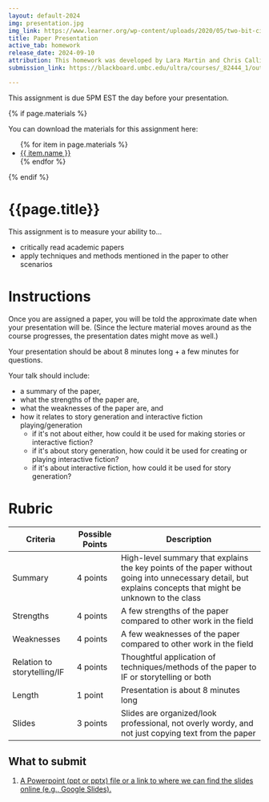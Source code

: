 ```yaml
---
layout: default-2024
img: presentation.jpg
img_link: https://www.learner.org/wp-content/uploads/2020/05/two-bit-circus-lesson-plans-unit-elementary-school-engineering-towers-group-presentation-1298x672.jpg
title: Paper Presentation
active_tab: homework
release_date: 2024-09-10
attribution: This homework was developed by Lara Martin and Chris Callison-Burch for their Interactive Fiction and Text Generation class (CIS 700-008) which was taught at the University of Pennsylvania in Spring 2022.
submission_link: https://blackboard.umbc.edu/ultra/courses/_82444_1/outline/assessment/Test/_7121736_1?courseId=_82444_1&gradeitemView=details&gradebookCategoryId=_24131213_1&assessmentSubtype=Assignment

---
```


<div class="alert alert-info">
This assignment is due 5PM EST the day before your presentation. 
</div>

{% if page.materials %}
<div class="alert alert-info">
You can download the materials for this assignment here:
<ul>
{% for item in page.materials %}
<li><a href="{{item.url}}">{{ item.name }}</a></li>
{% endfor %}
</ul>
</div>
{% endif %}


{{page.title}}
=============================================================

This assignment is to measure your ability to...
* critically read academic papers
* apply techniques and methods mentioned in the paper to other scenarios

# Instructions

Once you are assigned a paper, you will be told the approximate date when your presentation will be. (Since the lecture material moves around as the course progresses, the presentation dates might move as well.)

Your presentation should be about 8 minutes long + a few minutes for questions.

Your talk should include:
- a summary of the paper,
- what the strengths of the paper are,
- what the weaknesses of the paper are, and
- how it relates to story generation and interactive fiction playing/generation
   - if it's not about either, how could it be used for making stories or interactive fiction?
   - if it's about story generation, how could it be used for creating or playing interactive fiction?
   - if it's about interactive fiction, how could it be used for story generation?

# Rubric

| Criteria | Possible Points| Description|
|---------|-------------------|-------------|
|Summary| 4 points | High-level summary that explains the key points of the paper without going into unnecessary detail, but explains concepts that might be unknown to the class |
| Strengths | 4 points | A few strengths of the paper compared to other work in the field|
|Weaknesses | 4 points | A few weaknesses of the paper compared to other work in the field|
|Relation to storytelling/IF | 4 points | Thoughtful application of techniques/methods of the paper to IF or storytelling or both|
|Length | 1 point | Presentation is about 8 minutes long |
|Slides| 3 points| Slides are organized/look professional, not overly wordy, and not just copying text from the paper|


## What to submit

1. <a href="{{page.submission_link}}">A Powerpoint (ppt or pptx) file or a link to where we can find the slides online (e.g., Google Slides).</a>



